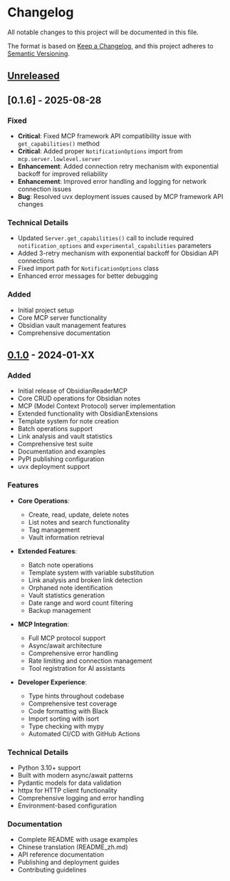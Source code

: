 # Changelog

All notable changes to this project will be documented in this file.

The format is based on [Keep a Changelog](https://keepachangelog.com/en/1.0.0/),
and this project adheres to [Semantic Versioning](https://semver.org/spec/v2.0.0.html).

## [Unreleased]

## [0.1.6] - 2025-08-28

### Fixed
- **Critical**: Fixed MCP framework API compatibility issue with `get_capabilities()` method
- **Critical**: Added proper `NotificationOptions` import from `mcp.server.lowlevel.server`
- **Enhancement**: Added connection retry mechanism with exponential backoff for improved reliability
- **Enhancement**: Improved error handling and logging for network connection issues
- **Bug**: Resolved uvx deployment issues caused by MCP framework API changes

### Technical Details
- Updated `Server.get_capabilities()` call to include required `notification_options` and `experimental_capabilities` parameters
- Added 3-retry mechanism with exponential backoff for Obsidian API connections
- Fixed import path for `NotificationOptions` class
- Enhanced error messages for better debugging

### Added
- Initial project setup
- Core MCP server functionality
- Obsidian vault management features
- Comprehensive documentation

## [0.1.0] - 2024-01-XX

### Added
- Initial release of ObsidianReaderMCP
- Core CRUD operations for Obsidian notes
- MCP (Model Context Protocol) server implementation
- Extended functionality with ObsidianExtensions
- Template system for note creation
- Batch operations support
- Link analysis and vault statistics
- Comprehensive test suite
- Documentation and examples
- PyPI publishing configuration
- uvx deployment support

### Features
- **Core Operations**:
  - Create, read, update, delete notes
  - List notes and search functionality
  - Tag management
  - Vault information retrieval

- **Extended Features**:
  - Batch note operations
  - Template system with variable substitution
  - Link analysis and broken link detection
  - Orphaned note identification
  - Vault statistics generation
  - Date range and word count filtering
  - Backup management

- **MCP Integration**:
  - Full MCP protocol support
  - Async/await architecture
  - Comprehensive error handling
  - Rate limiting and connection management
  - Tool registration for AI assistants

- **Developer Experience**:
  - Type hints throughout codebase
  - Comprehensive test coverage
  - Code formatting with Black
  - Import sorting with isort
  - Type checking with mypy
  - Automated CI/CD with GitHub Actions

### Technical Details
- Python 3.10+ support
- Built with modern async/await patterns
- Pydantic models for data validation
- httpx for HTTP client functionality
- Comprehensive logging and error handling
- Environment-based configuration

### Documentation
- Complete README with usage examples
- Chinese translation (README_zh.md)
- API reference documentation
- Publishing and deployment guides
- Contributing guidelines

[Unreleased]: https://github.com/QianJue-CN/ObsidianReaderMCP/compare/v0.1.0...HEAD
[0.1.0]: https://github.com/QianJue-CN/ObsidianReaderMCP/releases/tag/v0.1.0
